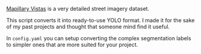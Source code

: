 [Mapillary Vistas](https://www.mapillary.com/dataset/vistas) is a very detailed street imagery dataset.

This script converts it into ready-to-use YOLO format. I made it for the sake of my past projects and thought that someone mind find it useful.

In `config.yaml` you can setup converting the complex segmentation labels to simpler ones that are more suited for your project.
